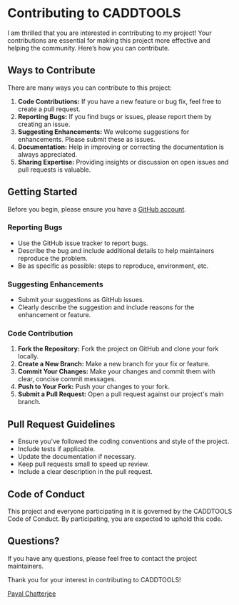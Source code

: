 # Contributing to CADDTOOLS

I am thrilled that you are interested in contributing to my project! Your contributions are essential for making this project more effective and helping the community. Here’s how you can contribute.

## Ways to Contribute

There are many ways you can contribute to this project:

1. **Code Contributions:** If you have a new feature or bug fix, feel free to create a pull request.
2. **Reporting Bugs:** If you find bugs or issues, please report them by creating an issue.
3. **Suggesting Enhancements:** We welcome suggestions for enhancements. Please submit these as issues.
4. **Documentation:** Help in improving or correcting the documentation is always appreciated.
5. **Sharing Expertise:** Providing insights or discussion on open issues and pull requests is valuable.

## Getting Started

Before you begin, please ensure you have a [GitHub account](https://github.com/signup).

### Reporting Bugs

- Use the GitHub issue tracker to report bugs.
- Describe the bug and include additional details to help maintainers reproduce the problem.
- Be as specific as possible: steps to reproduce, environment, etc.

### Suggesting Enhancements

- Submit your suggestions as GitHub issues.
- Clearly describe the suggestion and include reasons for the enhancement or feature.

### Code Contribution

1. **Fork the Repository:** Fork the project on GitHub and clone your fork locally.
2. **Create a New Branch:** Make a new branch for your fix or feature.
3. **Commit Your Changes:** Make your changes and commit them with clear, concise commit messages.
4. **Push to Your Fork:** Push your changes to your fork.
5. **Submit a Pull Request:** Open a pull request against our project's main branch.

## Pull Request Guidelines

- Ensure you've followed the coding conventions and style of the project.
- Include tests if applicable.
- Update the documentation if necessary.
- Keep pull requests small to speed up review.
- Include a clear description in the pull request.

## Code of Conduct

This project and everyone participating in it is governed by the CADDTOOLS Code of Conduct. By participating, you are expected to uphold this code.

## Questions?

If you have any questions, please feel free to contact the project maintainers.

Thank you for your interest in contributing to CADDTOOLS!

[Payal Chatterjee](cpayal)

